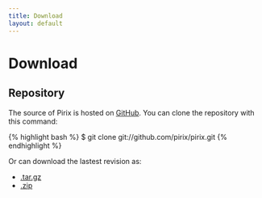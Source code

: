 ```yaml
---
title: Download
layout: default
---
```


# Download

## Repository

The source of Pirix is hosted on [GitHub](https://github.com/pirix/pirix).
You can clone the repository with this command:

{% highlight bash %}
$ git clone git://github.com/pirix/pirix.git
{% endhighlight %}

Or can download the lastest revision as:

- [.tar.gz](https://github.com/pirix/pirix/archive/master.tar.gz)
- [.zip](https://github.com/pirix/pirix/archive/master.zip)